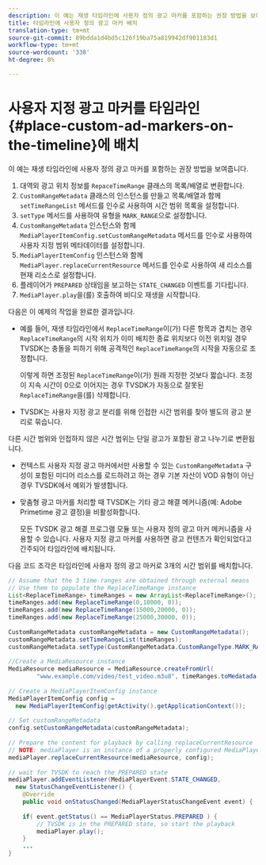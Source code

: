 ```yaml
---
description: 이 예는 재생 타임라인에 사용자 정의 광고 마커를 포함하는 권장 방법을 보여줍니다.
title: 타임라인에 사용자 정의 광고 마커 배치
translation-type: tm+mt
source-git-commit: 89bdda1d4bd5c126f19ba75a819942df901183d1
workflow-type: tm+mt
source-wordcount: '338'
ht-degree: 0%

---
```



# 사용자 지정 광고 마커를 타임라인 {#place-custom-ad-markers-on-the-timeline}에 배치

이 예는 재생 타임라인에 사용자 정의 광고 마커를 포함하는 권장 방법을 보여줍니다.

1. 대역외 광고 위치 정보를 `RepaceTimeRange` 클래스의 목록/배열로 변환합니다.
1. `CustomRangeMetadata` 클래스의 인스턴스를 만들고 목록/배열과 함께 `setTimeRangeList` 메서드를 인수로 사용하여 시간 범위 목록을 설정합니다.
1. `setType` 메서드를 사용하여 유형을 `MARK_RANGE`으로 설정합니다.
1. `CustomRangeMetadata` 인스턴스와 함께 `MediaPlayerItemConfig.setCustomRangeMetadata` 메서드를 인수로 사용하여 사용자 지정 범위 메타데이터를 설정합니다.
1. `MediaPlayerItemConfig` 인스턴스와 함께 `MediaPlayer.replaceCurrentResource` 메서드를 인수로 사용하여 새 리소스를 현재 리소스로 설정합니다.
1. 플레이어가 `PREPARED` 상태임을 보고하는 `STATE_CHANGED` 이벤트를 기다립니다.
1. `MediaPlayer.play`을(를) 호출하여 비디오 재생을 시작합니다.

다음은 이 예제의 작업을 완료한 결과입니다.

* 예를 들어, 재생 타임라인에서 `ReplaceTimeRange`이(가) 다른 항목과 겹치는 경우 `ReplaceTimeRange`의 시작 위치가 이미 배치한 종료 위치보다 이전 위치일 경우 TVSDK는 충돌을 피하기 위해 공격적인 `ReplaceTimeRange`의 시작을 자동으로 조정합니다.

   이렇게 하면 조정된 `ReplaceTimeRange`이(가) 원래 지정한 것보다 짧습니다. 조정이 지속 시간이 0으로 이어지는 경우 TVSDK가 자동으로 잘못된 `ReplaceTimeRange`을(를) 삭제합니다.

* TVSDK는 사용자 지정 광고 분리를 위해 인접한 시간 범위를 찾아 별도의 광고 분리로 묶습니다.

다른 시간 범위와 인접하지 않은 시간 범위는 단일 광고가 포함된 광고 나누기로 변환됩니다.

* 컨텍스트 사용자 지정 광고 마커에서만 사용할 수 있는 `CustomRangeMetadata` 구성이 포함된 미디어 리소스를 로드하려고 하는 경우 기본 자산이 VOD 유형이 아닌 경우 TVSDK에서 예외가 발생합니다.

* 맞춤형 광고 마커를 처리할 때 TVSDK는 기타 광고 해결 메커니즘(예: Adobe Primetime 광고 결정)을 비활성화합니다.

   모든 TVSDK 광고 해결 프로그램 모듈 또는 사용자 정의 광고 마커 메커니즘을 사용할 수 있습니다. 사용자 지정 광고 마커를 사용하면 광고 컨텐츠가 확인되었다고 간주되어 타임라인에 배치됩니다.

다음 코드 조각은 타임라인에 사용자 정의 광고 마커로 3개의 시간 범위를 배치합니다.

```java
// Assume that the 3 time ranges are obtained through external means 
// Use them to populate the ReplaceTimeRange instance 
List<ReplaceTimeRange> timeRanges = new ArrayList<ReplaceTimeRange>(); 
timeRanges.add(new ReplaceTimeRange(0,10000, 0)); 
timeRanges.add(new ReplaceTimeRange(15000,20000, 0)); 
timeRanges.add(new ReplaceTimeRange(25000,30000, 0)); 
 
CustomRangeMetadata customRangeMetadata = new CustomRangeMetadata(); 
customRangeMetadata.setTimeRangeList(timeRanges); 
customRangeMetadata.setType(CustomRangeMetadata.CustomRangeType.MARK_RANGE); 
 
//Create a MediaResource instance 
MediaResource mediaResource = MediaResource.createFromUrl( 
        "www.example.com/video/test_video.m3u8", timeRanges.toMedatada(null)); 
 
// Create a MediaPlayerItemConfig instance 
MediaPlayerItemConfig config =  
  new MediaPlayerItemConfig(getActivity().getApplicationContext()); 
 
// Set customRangeMetadata 
config.setCustomRangeMetadata(customRangeMetadata); 
 
// Prepare the content for playback by calling replaceCurrentResource 
// NOTE: mediaPlayer is an instance of a properly configured MediaPlayer  
mediaPlayer.replaceCurrentResource(mediaResource, config); 
 
// wait for TVSDK to reach the PREPARED state 
mediaPlayer.addEventListener(MediaPlayerEvent.STATE_CHANGED,  
  new StatusChangeEventListener() { 
    @Override 
    public void onStatusChanged(MediaPlayerStatusChangeEvent event) { 
 
    if( event.getStatus() == MediaPlayerStatus.PREPARED ) { 
        // TVSDK is in the PREPARED state, so start the playback  
        mediaPlayer.play(); 
    } 
    ... 
}
```
